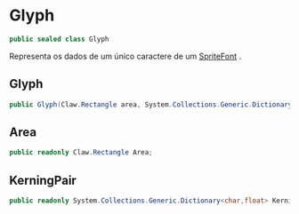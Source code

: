 # Glyph
```csharp
public sealed class Glyph
```
Representa os dados de um único caractere de um [SpriteFont](/Claw/Graphics/SpriteFont.md#SpriteFont) .<br />
## Glyph
```csharp
public Glyph(Claw.Rectangle area, System.Collections.Generic.Dictionary<char,float> kerningPair) { }
```
## Area
```csharp
public readonly Claw.Rectangle Area;
```
## KerningPair
```csharp
public readonly System.Collections.Generic.Dictionary<char,float> KerningPair;
```
